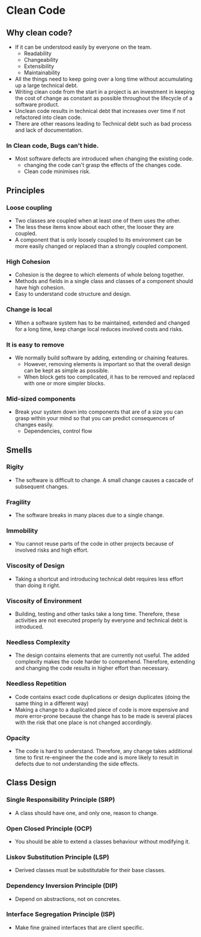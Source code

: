 # Clean Code

## Why clean code?
- If it can be understood easily by everyone on the team.
    - Readability
    - Changeability
    - Extensibility
    - Maintainability
- All the things need to keep going over a long time without accumulating up a large technical debt.
- Writing clean code from the start in a project is an investment in keeping the cost of change as constant as possible throughout the lifecycle of a software product.
- Unclean code results in technical debt that increases over time if not refactored into clean code.
- There are other reasons leading to Technical debt such as bad process and lack of documentation.     

### In Clean code, Bugs can't hide.
- Most software defects are introduced when changing the existing code.
    - changing the code can't grasp the effects of the changes code.
    - Clean code minimises risk.

## Principles
### Loose coupling
- Two classes are coupled when at least one of them uses the other.
- The less these items know about each other, the looser they are coupled.
- A component that is only loosely coupled to its environment can be more easily changed or replaced than a strongly coupled component.

### High Cohesion
- Cohesion is the degree to which elements of whole belong together.
- Methods and fields in a single class and classes of a component should have high cohesion.
- Easy to understand code structure and design.

### Change is local
- When a software system has to be maintained, extended and changed for a long time, keep change local reduces involved costs and risks.

### It is easy to remove
- We normally build software by adding, extending or chaining features.
    - However, removing elements is important so that the overall design can be kept as simple as possible.
    - When block gets too complicated, it has to be removed and replaced with one or more simpler blocks.
 
### Mid-sized components
- Break your system down into components that are of a size you can grasp within your mind so that you can predict consequences of changes easily.
    - Dependencies, control flow
    
## Smells
### Rigity
- The software is difficult to change. A small change causes a cascade of subsequent changes.

### Fragility
- The software breaks in many places due to a single change.

### Immobility
- You cannot reuse parts of the code in other projects because of involved risks and high effort.

### Viscosity of Design
- Taking a shortcut and introducing technical debt requires less effort than doing it right.

### Viscosity of Environment
- Building, testing and other tasks take a long time. Therefore, these activities are not executed properly by everyone and technical debt is introduced.

### Needless Complexity
- The design contains elements that are currently not useful. The added complexity makes the code harder to comprehend. Therefore, extending and changing the code results in higher effort than necessary.

### Needless Repetition
- Code contains exact code duplications or design duplicates (doing the same thing in a different way)
- Making a change to a duplicated piece of code is more expensive and more error-prone because the change has to be made is several places with the risk that one place is not changed accordingly.

### Opacity
- The code is hard to understand. Therefore, any change takes additional time to first re-engineer the the code and is more likely to result in defects due to not understanding the side effects.

## Class Design
### Single Responsibility Principle (SRP)
- A class should have one, and only one, reason to change.

### Open Closed Principle (OCP)
- You should be able to extend a classes behaviour without modifying it.

### Liskov Substitution Principle (LSP)
- Derived classes must be substitutable for their base classes.

### Dependency Inversion Principle (DIP)
- Depend on abstractions, not on concretes.

### Interface Segregation Principle (ISP)
- Make fine grained interfaces that are client specific.
